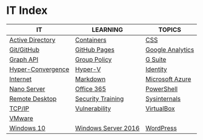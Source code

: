 # IT Index

|IT|LEARNING|TOPICS|
|---|---|---|
|[Active Directory](ms-windows#active-directory)|[Containers](coding)|[CSS](web-pages)|
|[Git/GitHub](coding)|[GitHub Pages](web-pages)|[Google Analytics](web-pages)|
|[Graph API](coding#ms-graph-api)|[Group Policy](ms-windows#group-policy)|[G Suite](cloud#g-suite)|
|[Hyper-Convergence](infrastructure)|[Hyper-V](ms-windows)|[Identity](security)|
|[Internet](cloud)|[Markdown](web-pages)|[Microsoft Azure](cloud)|
|[Nano Server](ms-windows#nano-server)|[Office 365](cloud#office-365)|[PowerShell](coding)|
|[Remote Desktop](ms-windows#remote-desktop)|[Security Training](security)|[Sysinternals](ms-windows)|
|[TCP/IP](networking)|[Vulnerability](security)|[VirtualBox](linux)|
|[VMware](infrastructure#VMware)|||
|[Windows 10](ms-windows)|[Windows Server 2016](ms-windows#windows-server-2016)|[WordPress](web-pages#wordpress)|
